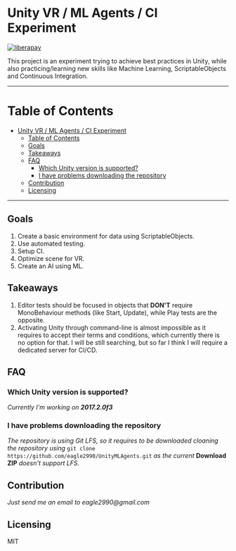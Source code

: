 # Unity VR / ML Agents / CI Experiment 
[![liberapay](https://liberapay.com/assets/widgets/donate.svg)](https://liberapay.com/eagle2990/donate)

This project is an experiment trying to achieve best practices in Unity, while also practicing/learning new skills like Machine Learning, ScriptableObjects and Continuous Integration.

---

Table of Contents
=================

   * [Unity VR / ML Agents / CI Experiment](#unity-vr--ml-agents--ci-experiment)
      * [Table of Contents](#table-of-contents)
      * [Goals](#goals)
      * [Takeaways](#takeaways)
      * [FAQ](#faq)
         * [Which Unity version is supported?](#which-unity-version-is-supported)
         * [I have problems downloading the repository](#i-have-problems-downloading-the-repository)
      * [Contribution](#contribution)
      * [Licensing](#licensing)
---
## Goals

1. Create a basic environment for data using ScriptableObjects.
2. Use automated testing.
3. Setup CI.
4. Optimize scene for VR.
5. Create an AI using ML.

## Takeaways

1. Editor tests should be focused in objects that **DON'T** require MonoBehaviour methods (like Start, Update), while Play tests are the opposite.
2. Activating Unity through command-line is almost impossible as it requires to accept their terms and conditions, which currently there is no option for that. I will be still searching, but so far I think I will require a dedicated server for CI/CD.

## FAQ

### Which Unity version is supported?
_Currently I'm working on **2017.2.0f3**_

### I have problems downloading the repository
_The repository is using Git LFS, so it requires to be downloaded cloaning the repository using_ `git clone https://github.com/eagle2990/UnityMLAgents.git` _as the current_ **Download ZIP** _doesn't support LFS._

## Contribution
_Just send me an email to eagle2990@gmail.com_

## Licensing
MIT
